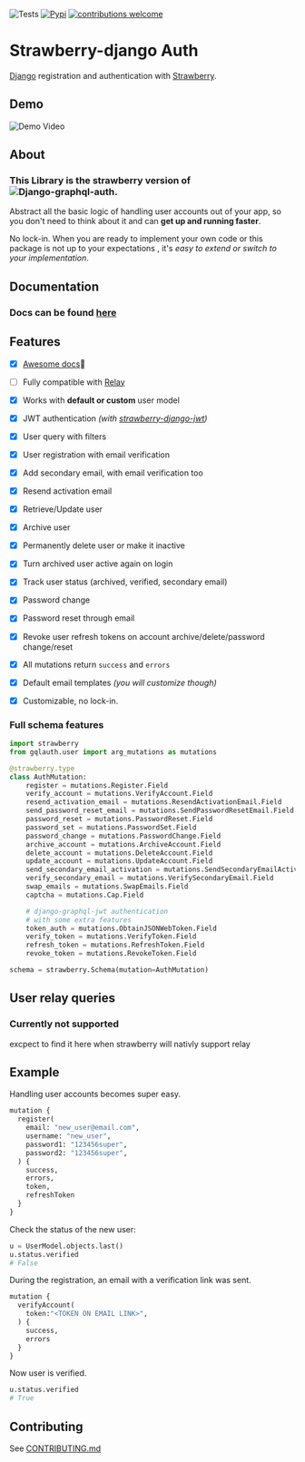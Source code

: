 
![Tests](https://github.com/nrbnlulu/strawberry-django-auth/actions/workflows/tests.yml/badge.svg)
[![Pypi](https://img.shields.io/pypi/v/strawberry-django-auth.svg)](https://pypi.org/project/strawberry-django-auth/)
[![contributions welcome](https://img.shields.io/badge/contributions-welcome-brightgreen.svg?style=flat)](https://github.com/nrbnlulu/strawberry-django-auth/blob/master/CONTRIBUTING.md)
# Strawberry-django Auth
[Django](https://github.com/django/django) registration and authentication with [Strawberry](https://strawberry.rocks/).

## Demo

![Demo Video](https://github.com/nrbnlulu/strawberry-django-auth/blob/main/demo.gif)

## About
### This Library is the strawberry version of ![Django-graphql-auth](https://github.com/pedrobern/django-graphql-auth/).

Abstract all the basic logic of handling user accounts out of your app,
so you don't need to think about it and can **get up and running faster**.

No lock-in. When you are ready to implement your own code or this package
is not up to your expectations , it's *easy to extend or switch to
your implementation*.


## Documentation

### Docs can be found [here](https://nrbnlulu.github.io/strawberry-django-auth/)  

## Features

* [x] [Awesome docs](https://nrbnlulu.github.io/strawberry-django-auth/):tada:
* [ ] Fully compatible with [Relay](https://github.com/facebook/relay>)
* [x] Works with **default or custom** user model 
* [x] JWT authentication *(with [strawberry-django-jwt](https://github.com/KundaPanda/strawberry-django-jwt))*
* [x] User query with filters
* [x] User registration with email verification
* [x] Add secondary email, with email verification too
* [x] Resend activation email
* [x] Retrieve/Update user
* [x] Archive user
* [x] Permanently delete user or make it inactive
* [x] Turn archived user active again on login
* [x] Track user status (archived, verified, secondary email)
* [x] Password change
* [x] Password reset through email
* [x] Revoke user refresh tokens on account archive/delete/password change/reset
* [x] All mutations return `success` and `errors`
* [x] Default email templates *(you will customize though)*
* [x] Customizable, no lock-in.


### Full schema features

```python
import strawberry
from gqlauth.user import arg_mutations as mutations

@strawberry.type
class AuthMutation:
    register = mutations.Register.Field
    verify_account = mutations.VerifyAccount.Field
    resend_activation_email = mutations.ResendActivationEmail.Field
    send_password_reset_email = mutations.SendPasswordResetEmail.Field
    password_reset = mutations.PasswordReset.Field
    password_set = mutations.PasswordSet.Field
    password_change = mutations.PasswordChange.Field
    archive_account = mutations.ArchiveAccount.Field
    delete_account = mutations.DeleteAccount.Field
    update_account = mutations.UpdateAccount.Field
    send_secondary_email_activation = mutations.SendSecondaryEmailActivation.Field
    verify_secondary_email = mutations.VerifySecondaryEmail.Field
    swap_emails = mutations.SwapEmails.Field
    captcha = mutations.Cap.Field

    # django-graphql-jwt authentication
    # with some extra features
    token_auth = mutations.ObtainJSONWebToken.Field
    verify_token = mutations.VerifyToken.Field
    refresh_token = mutations.RefreshToken.Field
    revoke_token = mutations.RevokeToken.Field

schema = strawberry.Schema(mutation=AuthMutation)
```


## User relay queries 

### Currently not supported
excpect to find it here when strawberry will nativly support relay


## Example

Handling user accounts becomes super easy.

```python
mutation {
  register(
    email: "new_user@email.com",
    username: "new_user",
    password1: "123456super",
    password2: "123456super",
  ) {
    success,
    errors,
    token,
    refreshToken
  }
}
```

Check the status of the new user:

```python
u = UserModel.objects.last()
u.status.verified
# False
```

During the registration, an email with a verification link was sent.

```python
mutation {
  verifyAccount(
    token:"<TOKEN ON EMAIL LINK>",
  ) {
    success,
    errors
  }
}
```

Now user is verified.

```python
u.status.verified
# True
```



## Contributing

See [CONTRIBUTING.md](https://github.com/nrbnlulu/strawberry-django-auth/blob/master/CONTRIBUTING.md)
